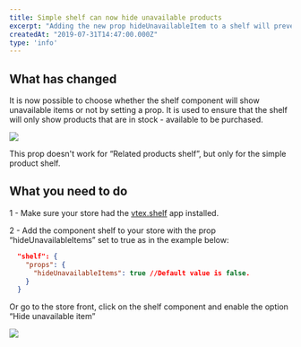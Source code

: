 ```yaml
---
title: Simple shelf can now hide unavailable products
excerpt: "Adding the new prop hideUnavailableItem to a shelf will prevent out-of-stock products from appearing on it."
createdAt: "2019-07-31T14:47:00.000Z"
type: 'info'
---
```

## What has changed
​It is now possible to choose whether the shelf component will show unavailable items or not by setting a prop.
It is used to ensure that the shelf will only show products that are in stock - available to be purchased.

![](https://images.ctfassets.net/alneenqid6w5/4W7LhuQMPL0oLTKd90a8Vv/832caf785d1a2ce94cd0ca322a3a56e1/shelf-unavailable.png_h_250)

This prop doesn't work for “Related products shelf”, but only for the simple product shelf.

## What you need to do

​1 - Make sure your store had the [vtex.shelf](https://github.com/vtex-apps/shelf) app installed.

2 - Add the component shelf to your store with the prop “hideUnavailableItems” set to true as in the example below:

```json
  "shelf": {
    "props": {
      "hideUnavailableItems": true //Default value is false.
    }
  }
```

Or go to the store front, click on the shelf component and enable the option “Hide unavailable item”

![](https://images.ctfassets.net/alneenqid6w5/71zEioPowWYxH0CU8ZfqUP/52d4d45cf1bfba149486fad8a374b5e6/shelf-unavailable-2.png)